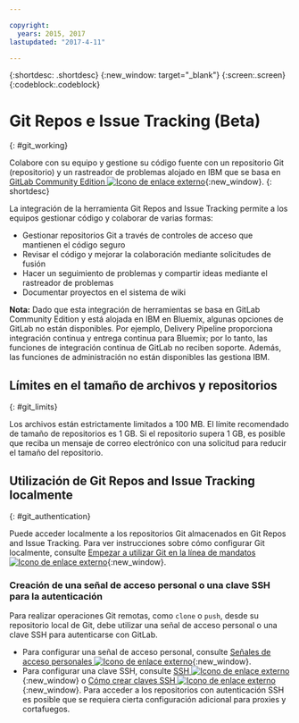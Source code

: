 ```yaml
---

copyright:
  years: 2015, 2017
lastupdated: "2017-4-11"

---
```


{:shortdesc: .shortdesc}
{:new_window: target="_blank"}
{:screen:.screen}
{:codeblock:.codeblock}

# Git Repos e Issue Tracking (Beta)
{: #git_working}

Colabore con su equipo y gestione su código fuente con un repositorio Git (repositorio) y un rastreador de problemas alojado en IBM que se basa en [GitLab Community Edition ![Icono de enlace externo](../../icons/launch-glyph.svg "Icono de enlace externo")](https://about.gitlab.com/){:new_window}.
{: shortdesc}

La integración de la herramienta Git Repos and Issue Tracking permite a los equipos gestionar código y colaborar de varias formas:
   * Gestionar repositorios Git a través de controles de acceso que mantienen el código seguro
   * Revisar el código y mejorar la colaboración mediante solicitudes de fusión
   * Hacer un seguimiento de problemas y compartir ideas mediante el rastreador de problemas
   * Documentar proyectos en el sistema de wiki

**Nota:** Dado que esta integración de herramientas se basa en GitLab Community Edition y está alojada en IBM en Bluemix, algunas opciones de GitLab no están disponibles. Por ejemplo, Delivery Pipeline proporciona integración continua y entrega continua para Bluemix; por lo tanto, las funciones de integración continua de GitLab no reciben soporte. Además, las funciones de administración no están disponibles las gestiona IBM.

## Límites en el tamaño de archivos y repositorios
{: #git_limits}

Los archivos están estrictamente limitados a 100 MB. El límite recomendado de tamaño de repositorios es 1 GB. Si el repositorio supera 1 GB, es posible que reciba un mensaje de correo electrónico con una solicitud para reducir el tamaño del repositorio.

## Utilización de Git Repos and Issue Tracking localmente
{: #git_authentication}

Puede acceder localmente a los repositorios Git almacenados en Git Repos and Issue Tracking. Para ver instrucciones sobre cómo configurar Git localmente, consulte [Empezar a utilizar Git en la línea de mandatos![Icono de enlace externo](../../icons/launch-glyph.svg "Icono de enlace externo")](https://git.ng.bluemix.net/help/gitlab-basics/start-using-git){:new_window}.

### Creación de una señal de acceso personal o una clave SSH para la autenticación  
Para realizar operaciones Git remotas, como `clone` o `push`, desde su repositorio local de Git, debe utilizar una señal de acceso personal o una clave SSH para autenticarse con GitLab.

* Para configurar una señal de acceso personal, consulte [Señales de acceso personales ![Icono de enlace externo](../../icons/launch-glyph.svg "Icono de enlace externo")](https://git.ng.bluemix.net/help/api/README.html#personal-access-tokens){:new_window}.
* Para configurar una clave SSH, consulte [SSH ![Icono de enlace externo](../../icons/launch-glyph.svg "Icono de enlace externo")](https://git.ng.bluemix.net/help/ssh/README){:new_window} o [Cómo crear claves SSH ![Icono de enlace externo](../../icons/launch-glyph.svg "Icono de enlace externo")](https://git.ng.bluemix.net/help/gitlab-basics/create-your-ssh-keys){:new_window}. Para acceder a los repositorios con autenticación SSH es posible que se requiera cierta configuración adicional para proxies y cortafuegos.
